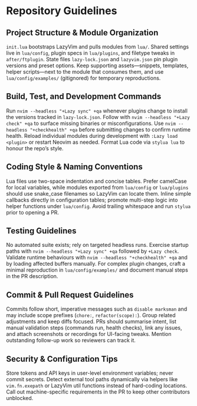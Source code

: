 # Repository Guidelines

## Project Structure & Module Organization
`init.lua` bootstraps LazyVim and pulls modules from `lua/`. Shared settings live in `lua/config`, plugin specs in `lua/plugins`, and filetype tweaks in `after/ftplugin`. State files `lazy-lock.json` and `lazyvim.json` pin plugin versions and preset options. Keep supporting assets—snippets, templates, helper scripts—next to the module that consumes them, and use `lua/config/examples/` (gitignored) for temporary reproductions.

## Build, Test, and Development Commands
Run `nvim --headless "+Lazy sync" +qa` whenever plugins change to install the versions tracked in `lazy-lock.json`. Follow with `nvim --headless "+Lazy check" +qa` to surface missing binaries or misconfigurations. Use `nvim --headless "+checkhealth" +qa` before submitting changes to confirm runtime health. Reload individual modules during development with `:Lazy load <plugin>` or restart Neovim as needed. Format Lua code via `stylua lua` to honour the repo’s style.

## Coding Style & Naming Conventions
Lua files use two-space indentation and concise tables. Prefer camelCase for local variables, while modules exported from `lua/config` or `lua/plugins` should use snake_case filenames so LazyVim can locate them. Inline simple callbacks directly in configuration tables; promote multi-step logic into helper functions under `lua/config`. Avoid trailing whitespace and run `stylua` prior to opening a PR.

## Testing Guidelines
No automated suite exists; rely on targeted headless runs. Exercise startup paths with `nvim --headless "+Lazy sync" +qa` followed by `+Lazy check`. Validate runtime behaviours with `nvim --headless "+checkhealth" +qa` and by loading affected buffers manually. For complex plugin changes, craft a minimal reproduction in `lua/config/examples/` and document manual steps in the PR description.

## Commit & Pull Request Guidelines
Commits follow short, imperative messages such as `disable marksman` and may include scope prefixes (`chore:`, `refactor(scope):`). Group related adjustments and keep diffs focused. PRs should summarise intent, list manual validation steps (commands run, health checks), link any issues, and attach screenshots or recordings for UI-facing tweaks. Mention outstanding follow-up work so reviewers can track it.

## Security & Configuration Tips
Store tokens and API keys in user-level environment variables; never commit secrets. Detect external tool paths dynamically via helpers like `vim.fn.exepath` or LazyVim util functions instead of hard-coding locations. Call out machine-specific requirements in the PR to keep other contributors unblocked.
